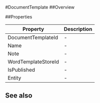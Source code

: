 #DocumentTemplate
##Overview



##Properties
<table class="table table-condensed table-bordered">
    <thead>
<tr>
<th>Property</th>
<th>Description</th>
</tr>
</thead>
<tbody>
<tr><td>DocumentTemplateId</td><td> - </td></tr>
<tr><td>Name</td><td> - </td></tr>
<tr><td>Note</td><td> - </td></tr>
<tr><td>WordTemplateStoreId</td><td> - </td></tr>
<tr><td>IsPublished</td><td> - </td></tr>
<tr><td>Entity</td><td> - </td></tr>
</tbody></table>



## See also

